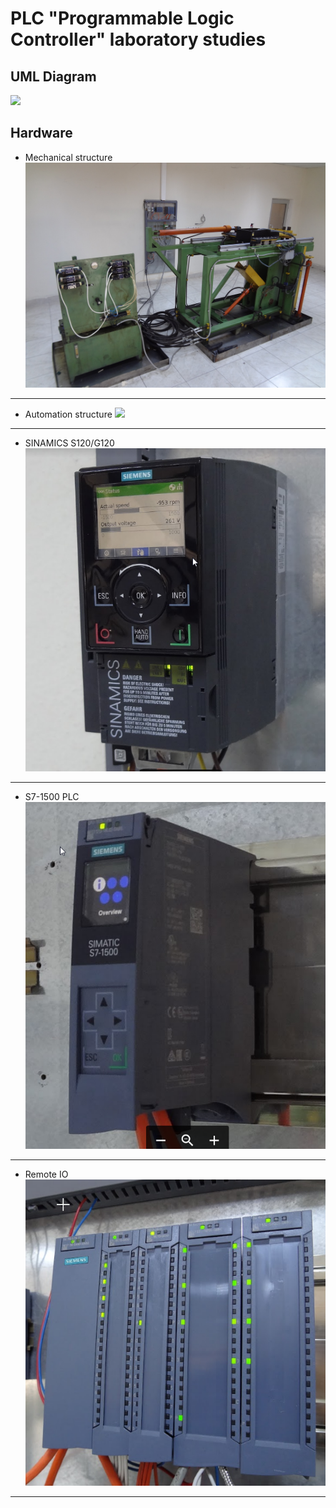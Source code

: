 # PLC "Programmable Logic Controller" laboratory studies
## UML Diagram
![](http://www.plantuml.com/plantuml/svg/ZLJlQzim4FsklqBGBokqz0UCmIYbhRErXcGDSIcCC8Hc7wceR0NvrEB_Vj8fIbmnYh_OT--UdjxPEjtqA2swLhF-LNLRQMNBQzDkJGSTLZXeuBvuEQvgsVS_JOU5qSPowT2q4bNDs7e66gLuM9H_kEovV_EZkTgyOFKwt6a7R5rzExtuUdvEvUMyoCihQ0s2A1z58MtJ4oqbENUcDWgb5jwMGsBkaBBZLrVyItboRm6wOru60h--vaShQCv-WzRcdQrlEwdDPhGw0jCMfxsDmsppHuSay7ZY-SVSfsaz2UuLLg3bG0ifchJcpY6QBdwLNJp5xCFGMEcqgaKnQDKrO4aX9OTTSlhIjLkYXk0JceM-TnQ8cfASNfM_RXTbKOdgul9StFj7_6fMlG5R_z1GerMrr69Xq4I38Vh4tRFKRz0JCuOvTQvQXQ9wLrY_x8W4JVfegGzHGTVl32KiGbDKdjLVAr6PRYop1wVhF46x1RyeCpI2fslvUPf9b685jR6DAAfdqWfOX7pp0xvuppEeLUzzFdcv5Mn2zyQAXMb0nnyqfzZpvqKS9D6hrcbgBequcOWKu_3_d7ZY6GiNnkbfGFXt_bGipyebyqd0qYsG5wu_gT3XIjcumKD8bTJ7xislo4Dqda0YZgocNOcyltW-mkb6sQCaShWes26a2jq4B4vsuYPXHiqGI7F1w1bocauM7ZxRdr56OW69my7YAm1fy5dYZbYC9YJVF3luldZexSDfpelP0StBDz0rhjN_0000)
## Hardware
- Mechanical structure 
![](https://github.com/mesleki2017/plc-laboratuvar/blob/416092a5646fb5e3a9300bf77dee24f10b799d2b/image/plc1.JPG)
---
- Automation structure 
![]([https://github.com/mesleki2017/plc-laboratuvar/blob/416092a5646fb5e3a9300bf77dee24f10b799d2b/image/plc1.JPG](https://github.com/mesleki2017/plc-laboratuvar/blob/411bbe96cbbce39f0b05114b9a0d557c1b513510/image/plc7.png))
---
- SINAMICS S120/G120
![](https://github.com/mesleki2017/plc-laboratuvar/blob/2ea281a135001d6a8cf1d1cf4156a55a5b3b8fe8/image/plc2.png)
---
- S7-1500 PLC
![](https://github.com/mesleki2017/plc-laboratuvar/blob/5c19ebc99f1fed2ecd9019f6e40316f29d2b472d/image/plc6.png)
---
- Remote IO
![](https://github.com/mesleki2017/plc-laboratuvar/blob/2ea281a135001d6a8cf1d1cf4156a55a5b3b8fe8/image/plc4.png)

---


